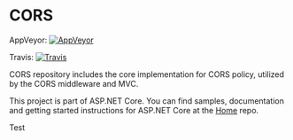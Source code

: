 CORS
===
AppVeyor: [![AppVeyor](https://ci.appveyor.com/api/projects/status/yi0m8evjtg107o12/branch/dev?svg=true)](https://ci.appveyor.com/project/aspnetci/CORS/branch/dev)

Travis:   [![Travis](https://travis-ci.org/aspnet/CORS.svg?branch=dev)](https://travis-ci.org/aspnet/CORS)

CORS repository includes the core implementation for CORS policy, utilized by the CORS middleware and MVC.

This project is part of ASP.NET Core. You can find samples, documentation and getting started instructions for ASP.NET Core at the [Home](https://github.com/aspnet/home) repo.


Test